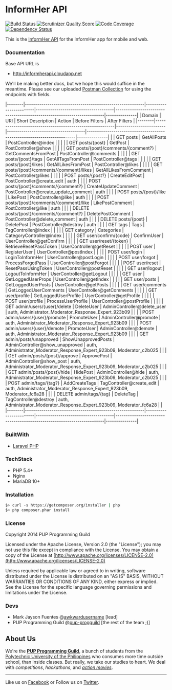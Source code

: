 # InformHer API

[![Build Status](https://travis-ci.org/pup-progguild/InformHerAPI.png)](https://travis-ci.org/pup-progguild/InformHerAPI)
[![Scrutinizer Quality Score](https://scrutinizer-ci.com/g/pup-progguild/InformHerAPI/badges/quality-score.png?s=48c6685d02e8f073abb84040aa40ace2761a9275)](https://scrutinizer-ci.com/g/pup-progguild/InformHerAPI/)
[![Code Coverage](https://scrutinizer-ci.com/g/pup-progguild/InformHerAPI/badges/coverage.png?s=4cfeed62b33b895568ae357d9c22899fb3b1f9fc)](https://scrutinizer-ci.com/g/pup-progguild/InformHerAPI/)
[![Dependency Status](https://www.versioneye.com/user/projects/52f081ccec1375c64f000157/badge.png)](https://www.versioneye.com/user/projects/52f081ccec1375c64f000157)

This is the [InformHer API](https://github.com/pup-progguild/InformHerAPI) for the InformHer app for mobile and web.

### Documentation

Base API URL is

* http://informherapi.cloudapp.net

We'll be making better docs, but we hope this would suffice in the meantime. Please see our uploaded [Postman Collection](https://www.getpostman.com/collections/cc6fb482c594bbb81f07) for using the endpoints with fields.

|--------|----------------------------------------------------------|------------------------|--------------------------------------|------------------------------------------------------------------------|---------------|
| Domain | URI                                                      | Short Description      | Action                               | Before Filters                                                         | After Filters |
|--------|----------------------------------------------------------|------------------------|--------------------------------------|------------------------------------------------------------------------|---------------|
|        | GET posts                                                | GetAllPosts            | PostController@index                 |                                                                        |               |
|        | GET posts/{post}                                         | GetPost                | PostController@show                  |                                                                        |               |
|        | GET posts/{post}/comments/{comment?}                     | GetCommentsFromPost    | PostController@comments              |                                                                        |               |
|        | GET posts/{post}/tags                                    | GetAllTagsFromPost     | PostController@tags                  |                                                                        |               |
|        | GET posts/{post}/likes                                   | GetAllLikesFromPost    | PostController@likes                 |                                                                        |               |
|        | GET posts/{post}/comments/{comment}/likes                | GetAllLikesFromComment | PostController@likes                 |                                                                        |               |
|        | POST posts/{post?}                                       | CreateEditPost         | PostController@create_edit           | auth                                                                   |               |
|        | POST posts/{post}/comments/{comment?}                    | CreateUpdateComment    | PostController@create_update_comment | auth                                                                   |               |
|        | POST posts/{post}/like                                   | LikePost               | PostController@like                  | auth                                                                   |               |
|        | POST posts/{post}/comments/{comment}/like                | LikePostComment        | PostController@like                  | auth                                                                   |               |
|        | DELETE posts/{post}/comments/{comment?}                  | DeletePostComment      | PostController@delete_comment        | auth                                                                   |               |
|        | DELETE posts/{post}                                      | DeletePost             | PostController@destroy               | auth                                                                   |               |
|        | GET tags                                                 | Tags                   | TagController@index                  |                                                                        |               |
|        | GET category                                             | Categories             | CategoryController@index             |                                                                        |               |
|        | GET user/confirm/{code}                                  | ConfirmUser            | UserController@getConfirm            |                                                                        |               |
|        | GET user/reset/{token}                                   | RetrieveResetPassToken | UserController@getReset              |                                                                        |               |
|        | POST user											    | RegisterUser	         | UserController@postIndex             |                                                                        |               |
|        | POST user/login									        | LoginToInformHer       | UserController@postLogin             |                                                                        |               |
|        | POST user/forgot										    | ProcessForgotPass      | UserController@postForgot            |                                                                        |               |
|        | POST user/reset 										    | ResetPassUsingToken    | UserController@postReset             |                                                                        |               |
|        | GET user/logout									        | LogoutToInformHer      | UserController@getLogout             |                                                                        |               |
|        | GET user                                                 | GetLoggedUserProps     | UserController@getIndex              |                                                                        |               |
|        | GET user/posts    										| GetLoggedUserPosts     | UserController@getPosts              |                                                                        |               |
|        | GET user/comments										| GetLoggedUserComments  | UserController@getComments           |                                                                        |               |
|        | GET user/profile											| GetLoggedUserProfile   | UserController@getProfile            |                                                                        |               |
|        | POST user/profile										| ProcessUserProfile     | UserController@postProfile           |                                                                        |               |
|        | GET admin/users/{user}/delete                            | DeleteUser             | AdminController@delete_user          | auth, Administrator_Moderator_Response_Expert_923b09                   |               |
|        | POST admin/users/{user}/promote                          | PromoteUser            | AdminController@promote              | auth, Administrator_Moderator_Response_Expert_923b09                   |               |
|        | POST admin/users/{user}/demote                           | PromoteUser            | AdminController@demote               | auth, Administrator_Moderator_Response_Expert_923b09                   |               |
|        | GET admin/posts/unapproved                               | ShowUnapprovedPosts    | AdminController@show_unapproved      | auth, Administrator_Moderator_Response_Expert_923b09, Moderator_c2b025 |               |
|        | GET admin/posts/{post}/approve                           | ApprovePost            | AdminController@show_post            | auth, Administrator_Moderator_Response_Expert_923b09, Moderator_c2b025 |               |
|        | GET admin/posts/{post}/hide                              | HidePost               | AdminController@hide                 | auth, Administrator_Moderator_Response_Expert_923b09, Moderator_c2b025 |               |
|        | POST admin/tags/{tag?}                                   | AddCreateTags          | TagController@create_edit            | auth, Administrator_Moderator_Response_Expert_923b09, Moderator_fc6a28 |               |
|        | DELETE admin/tags/{tag}                                  | DeleteTag              | TagController@destroy                | auth, Administrator_Moderator_Response_Expert_923b09, Moderator_fc6a28 |               |
|--------|----------------------------------------------------------|------------------------|--------------------------------------|------------------------------------------------------------------------|---------------|


### BuiltWith

- [Laravel PHP](https://github.com/laravel/laravel)

### TechStack

- PHP 5.4+
- Nginx
- MariaDB 10+

### Installation

```bash
$> curl -s https://getcomposer.org/installer | php
$> php composer.phar install
```

### License

Copyright 2014 PUP Programming Guild

Licensed under the Apache License, Version 2.0 (the "License"); you may not use this file except in compliance with the License.
You may obtain a copy of the License at [http://www.apache.org/licenses/LICENSE-2.0](http://www.apache.org/licenses/LICENSE-2.0)

Unless required by applicable law or agreed to in writing, software distributed under the License is distributed on an "AS IS" BASIS, WITHOUT WARRANTIES OR CONDITIONS OF ANY KIND, either express or implied. See the License for the specific language governing permissions and limitations under the License.

### Devs

- Mark Jayson Fuentes @[awkwardusername](https://github.com/awkwardusername) [lead]
- PUP Programming Guild @[pup-progguild](https://github.com/pup-progguild) [the rest of the team ;)]

About Us
--------

We're the [**PUP Programming Guild**](https://github.com/pup-progguild/), a bunch of students from the [Polytechnic University of the Philippines](http://www.pup.edu.ph) who consumes more time outside school, than inside classes. But really, we take our studies to heart. We deal with *competitions*, *hackathons*, and [*action movies*](http://www.youtube.com/watch?v=Xt_OgYMQFRY).

--------

Like us on [Facebook](https://www.facebook.com/PupProgrammingGuild) or Follow us on [Twitter](https://twitter.com/pup_progguild).
